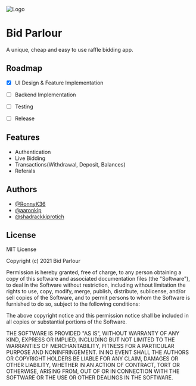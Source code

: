 
![Logo](https://448tl92qvoo048ub4xauo131-wpengine.netdna-ssl.com/wp-content/uploads/2018/06/Bid-Desk-Analytics-Logo-Design_alternatives.jpg)

    
# Bid Parlour

A unique, cheap and easy to use raffle bidding app.


## Roadmap

- [X] UI Design & Feature Implementation

- [ ] Backend Implementation

- [ ] Testing

- [ ] Release

  
## Features

- Authentication
- Live Bidding
- Transactions(Withdrawal, Deposit, Balances)
- Referals

  
## Authors

- [@RonnyK36](https://github.com/RonnyK36)
- [@aaronkip](https://github.com/aaronkip)
- [@shadrackkiprotich](https://github.com/shadrackkiprotich)

  
## License

MIT License

Copyright (c) 2021 Bid Parlour

Permission is hereby granted, free of charge, to any person obtaining a copy
of this software and associated documentation files (the "Software"), to deal
in the Software without restriction, including without limitation the rights
to use, copy, modify, merge, publish, distribute, sublicense, and/or sell
copies of the Software, and to permit persons to whom the Software is
furnished to do so, subject to the following conditions:

The above copyright notice and this permission notice shall be included in all
copies or substantial portions of the Software.

THE SOFTWARE IS PROVIDED "AS IS", WITHOUT WARRANTY OF ANY KIND, EXPRESS OR
IMPLIED, INCLUDING BUT NOT LIMITED TO THE WARRANTIES OF MERCHANTABILITY,
FITNESS FOR A PARTICULAR PURPOSE AND NONINFRINGEMENT. IN NO EVENT SHALL THE
AUTHORS OR COPYRIGHT HOLDERS BE LIABLE FOR ANY CLAIM, DAMAGES OR OTHER
LIABILITY, WHETHER IN AN ACTION OF CONTRACT, TORT OR OTHERWISE, ARISING FROM,
OUT OF OR IN CONNECTION WITH THE SOFTWARE OR THE USE OR OTHER DEALINGS IN THE
SOFTWARE.
